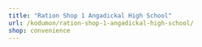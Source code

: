 ```yaml
---
title: "Ration Shop 1 Angadickal High School"
url: /kodumon/ration-shop-1-angadickal-high-school/
shop: convenience
---
```

